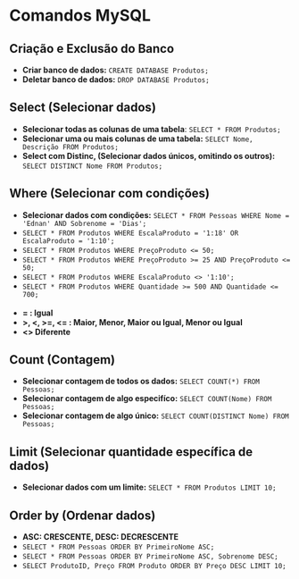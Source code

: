 
# Comandos MySQL

## Criação e Exclusão do Banco

* **Criar banco de dados:** `CREATE DATABASE Produtos;`
* **Deletar banco de dados:** `DROP DATABASE Produtos;`

## Select (Selecionar dados)

* **Selecionar todas as colunas de uma tabela**: `SELECT * FROM Produtos;`
* **Selecionar uma ou mais colunas de uma tabela:** `SELECT Nome, Descrição FROM Produtos;`
* **Select com Distinc, (Selecionar dados únicos, omitindo os outros):** `SELECT DISTINCT Nome FROM Produtos;`

## Where (Selecionar com condições)

* **Selecionar dados com condições:** `SELECT * FROM Pessoas WHERE Nome = 'Ednan' AND Sobrenome = 'Dias';`
* `SELECT * FROM Produtos WHERE EscalaProduto = '1:18' OR EscalaProduto = '1:10';`
* `SELECT * FROM Produtos WHERE PreçoProduto <= 50;`
* `SELECT * FROM Produtos WHERE PreçoProduto >= 25 AND PreçoProduto <= 50;`
* `SELECT * FROM Produtos WHERE EscalaProduto <> '1:10';`
* `SELECT * FROM Produtos WHERE Quantidade >= 500 AND Quantidade <= 700;` <br><br>
* **= : Igual**
* **>, <, >=, <= : Maior, Menor, Maior ou Igual, Menor ou Igual**
* **<> Diferente**

## Count (Contagem)

* **Selecionar contagem de todos os dados:** `SELECT COUNT(*) FROM Pessoas;`
* **Selecionar contagem de algo especifíco:** `SELECT COUNT(Nome) FROM Pessoas;`
* **Selecionar contagem de algo único:** `SELECT COUNT(DISTINCT Nome) FROM Pessoas;`

## Limit (Selecionar quantidade específica de dados)
* **Selecionar dados com um limite:** `SELECT * FROM Produtos LIMIT 10;`

## Order by (Ordenar dados)
* **ASC: CRESCENTE, DESC: DECRESCENTE**
* `SELECT * FROM Pessoas ORDER BY PrimeiroNome ASC;`
* `SELECT * FROM Pessoas ORDER BY PrimeiroNome ASC, Sobrenome DESC;`
* `SELECT ProdutoID, Preço FROM Produto ORDER BY Preço DESC LIMIT 10;`





